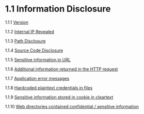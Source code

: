 #  1.1 Information Disclosure

1.1.1 [Version](01-Version.md)

1.1.2 [Internal IP Revealed](02-Internal%20IP%20reveal.md)

1.1.3 [Path Disclosure](03-Path%20disclosure.md)

1.1.4 [Source Code Disclosure](04-Source%20code%20disclosure.md)

1.1.5 [Sensitive information in URL](05-Sensitive%20information%20in%20URL.md)

1.1.6 [Additional information returned in the HTTP request](06-Additional%20information%20returned%20in%20the%20HTTP%20request.md)

1.1.7 [Application error messages](07-Application%20error%20messages.md)

1.1.8 [Hardcoded plaintext credentials in files](08-Hardcoded%20plaintext%20credentials%20in%20files.md)

1.1.9 [Sensitive information stored in cookie in cleartext](09-Sensitive%20information%20stored%20in%20cookie%20in%20cleartext.md)

1.1.10 [Web directories contained confidential / sensitive information](10-Web%20directories%20contained%20sensitive%20information.md)

